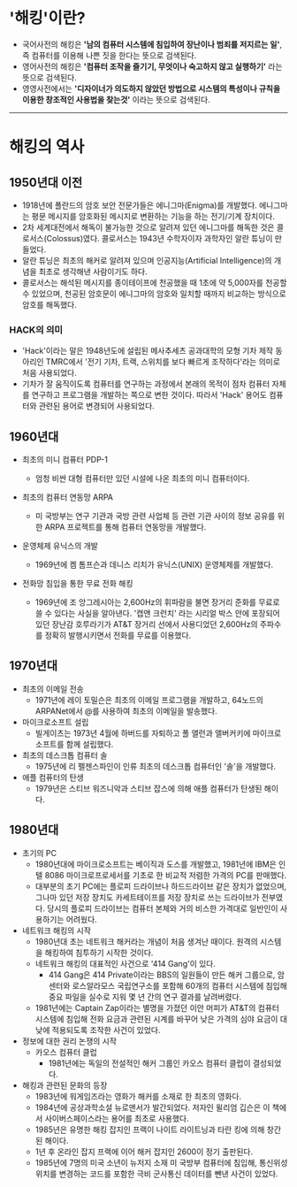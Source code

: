 # '해킹'이란?

- 국어사전의 해킹은 **'남의 컴퓨터 시스템에 침입하여 장난이나 범죄를 저지르는 일'**, 즉 컴퓨터를 이용해 나쁜 짓을 한다는 뜻으로 검색된다.
- 영어사전의 해킹은 **'컴퓨터 조작을 즐기기, 무엇이나 숙고하지 않고 실행하기'** 라는 뜻으로 검색된다.
- 영영사전에서는 **'디자이너가 의도하지 않았던 방법으로 시스템의 특성이나 규칙을 이용한 창조적인 사용법을 찾는것'** 이라는 뜻으로 검색된다.

-----------------------------

# 해킹의 역사

## 1950년대 이전
- 1918년에 폴란드의 암호 보안 전문가들은 에니그마(Enigma)를 개발했다. 에니그마는 평문 메시지를 암호화된 메시지로 변환하는 기능을 하는 전기/기계 장치이다.
- 2차 세계대전에서 해독이 불가능한 것으로 알려져 있던 에니그마를 해독한 것은 콜로서스(Colossus)였다. 콜로서스는 1943년 수학자이자 과학자인 알란 튜닝이 만들었다.
- 알란 튜닝은 최초의 해커로 알려져 있으며 인공지능(Artificial Intelligence)의 개념을 최초로 생각해낸 사람이기도 하다.
- 콜로서스는 해석된 메시지를 종이테이프에 천공했을 때 1초에 약 5,000자를 천공할 수 있었으며, 천공된 암호문이 에니그마의 암호와 일치할 때까지 비교하는 방식으로 암호를 해독했다.

### HACK의 의미
- 'Hack'이라는 말은 1948년도에 설립된 메사추세츠 공과대학의 모형 기차 제작 동아리인 TMRC에서 '전기 기차, 트랙, 스위치를 보다 빠르게 조작하다'라는 의미로 처음 사용되었다.
- 기차가 잘 움직이도록 컴퓨터를 연구하는 과정에서 본래의 목적이 점차 컴퓨터 자체를 연구하고 프로그램을 개발하는 쪽으로 변한 것이다. 따라서 'Hack' 용어도 컴퓨터와 관련된 용어로 변경되어 사용되었다.

## 1960년대
- 최초의 미니 컴퓨터 PDP-1
  - 엄청 비싼 대형 컴퓨터만 있던 시설에 나온 최초의 미니 컴퓨터이다.

- 최초의 컴퓨터 연동망 ARPA
  - 미 국방부는 연구 기관과 국방 관련 사업체 등 관련 기관 사이의 정보 공유를 위한 ARPA 프로젝트를 통해 컴퓨터 연동망을 개발했다.
- 운영체제 유닉스의 개발
  - 1969년에 켐 톰프슨과 데니스 리치가 유닉스(UNIX) 운영체제를 개발했다.
- 전화망 침입을 통한 무료 전화 해킹
  - 1969년에 조 앙그레시아는 2,600Hz의 휘파람을 불면 장거리 준화를 무료로 쓸 수 있다는 사실을 알아낸다. '캡앤 크런치' 라는 시리얼 박스 안에 포장되어 있던 장난감 호루라기가 AT&T 장거리 선에서 사용디었던 2,600Hz의 주파수를 정확히 발행시키면서 전화를 무료를 이용했다.

## 1970년대
- 최초의 이메일 전송
  - 1971년에 레이 토밀슨은 최초의 이메일 프로그램을 개발하고, 64노드의 ARPANet에서 @를 사용하여 최초의 이메일을 발송했다.
- 마이크로소프트 설립
  - 빌게이츠는 1973년 4월에 하버드를 자퇴하고 폴 앨런과 앨버커키에 마이크로소프트를 함께 설립했다.
- 최초의 데스크톱 컴퓨터 솔
  - 1975년에 리 펠젠스파인이 인류 최초의 데스크톱 컴퓨터인 '솔'을 개발했다.
- 애플 컴퓨터의 탄생
  - 1979년은 스티브 워즈니악과 스티브 잡스에 의해 애플 컴퓨터가 탄생된 해이다.

## 1980년대
- 초기의 PC
  - 1980년대에 마이크로소프트는 베이직과 도스를 개발했고, 1981년에 IBM은 인텔 8086 마이크로프로세서를 기초로 한 비교적 저렴한 가격의 PC를 판매했다.
  - 대부분의 초기 PC에는 플로피 드라이브나 하드드라이브 같은 장치가 없었으며, 그나마 있던 저장 장치도 카세트테이프를 저장 장치로 쓰는 드라이브가 전부였다. 당시의 플로피 드라이브는 컴퓨터 본체와 거의 비스한 가격대로 일반인이 사용하기는 어려웠다.
- 네트워크 해킹의 시작
  - 1980년대 초는 네트워크 해커라는 개념이 처음 생겨난 때이다. 원격의 시스템을 해킹하여 침투하기 시작한 것이다.
  - 네트워크 해킹의 대표적인 사건으로 '414 Gang'이 있다.
    - 414 Gang은 414 Private이라는 BBS의 일원들이 만든 해커 그룹으로, 암센터와 로스알라모스 국립연구소를 포함해 60개의 컴퓨터 시스템에 침입해 중요 파일을 실수로 지워 몇 년 간의 연구 결과를 날려버렸다.
  - 1981년에는 Captain Zap이라는 별명을 가졌던 이안 머피가 AT&T의 컴퓨터 시스템에 침입해 전화 요금과 관련된 시계를 바꾸어 낮은 가격의 심야 요금이 대낮에 적용되도록 조작한 사건이 있었다.
- 정보에 대한 권리 논쟁의 시작
  - 카오스 컴퓨터 클럽
    - 1981년에는 독일의 전설적인 해커 그룹인 카오스 컴퓨터 클럽이 결성되었다.
- 해킹과 관련된 문화의 등장
  - 1983년에 워게임즈라는 영화가 해커를 소재로 한 최초의 영화다.
  - 1984년에 공상과학소설 뉴로맨서가 발간되었다. 저자인 윌리엄 깁슨은 이 책에서 사이버스페이스라는 용어를 최초로 사용했다.
  - 1985년은 유명한 해킹 잡지인 프랙이 나이트 라이트닝과 타란 킹에 의해 창간된 해이다.
  - 1년 후 온라인 잡지 프랙에 이어 해커 잡지인 2600이 정기 출판된다.
  - 1985년에 7명의 미국 소년이 뉴저지 소재 미 국방부 컴퓨터에 침입해, 통신위성 위치를 변경하는 코드를 포함한 극비 군사통신 데이터를 뺀낸 사건이 있었다.
  
  
